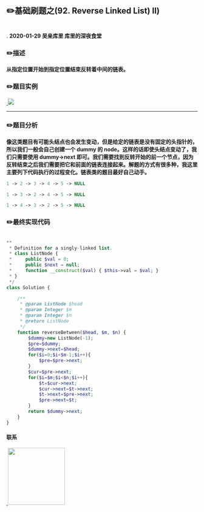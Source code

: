 
## :pencil2:基础刷题之(92. Reverse Linked List) II)
<br>.
**2020-01-29 吴亲库里 库里的深夜食堂**

### :pencil2:描述
**从指定位置开始到指定位置结束反转着中间的链表。**
### :pencil2:题目实例

<a href="https://github.com/wuqinqiang/">
​    <img src="https://github.com/wuqinqiang/Lettcode-php/blob/master/images/92.png">
</a> 

****
### :pencil2:题目分析

**像这类题目有可能头结点也会发生变动，但是给定的链表是没有固定的头指针的，所以我们一般会自己创建一个 dummy 的 node。这样的话即使头结点变动了，我们只需要使用 dummy->next 即可。我们需要找到反转开始的前一个节点，因为反转结束之后我们需要把它和前面的链表连接起来。解题的方式有很多种，我这里主要列下代码执行的过程变化。链表类的题目最好自己动手。**
```php
1 -> 2 -> 3 -> 4 -> 5 -> NULL

1 -> 3 -> 2 -> 4 -> 5 -> NULL

1 -> 4 -> 3 -> 2 -> 5 -> NULL
```
### :pencil2:最终实现代码

```php

**
 * Definition for a singly-linked list.
 * class ListNode {
 *     public $val = 0;
 *     public $next = null;
 *     function __construct($val) { $this->val = $val; }
 * }
 */
class Solution {

    /**
     * @param ListNode $head
     * @param Integer $m
     * @param Integer $n
     * @return ListNode
     */
    function reverseBetween($head, $m, $n) {
        $dummy=new ListNode(-1);
        $pre=$dummy;
        $dummy->next=$head;
        for($i=0;$i<$m-1;$i++){
            $pre=$pre->next;
        }
        $cur=$pre->next;
        for($i=$m;$i<$n;$i++){
            $t=$cur->next;
            $cur->next=$t->next;
            $t->next=$pre->next;
            $pre->next=$t;
        }
        return $dummy->next;
    }
}

```
  
#### 联系

<a href="https://github.com/wuqinqiang/">
​    <img src="https://github.com/wuqinqiang/Lettcode-php/blob/master/qrcode_for_gh_c194f9d4cdb1_430.jpg" width="150px" height="150px">
</a> 